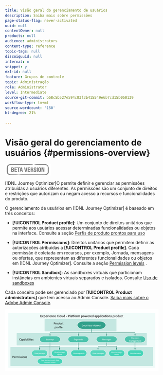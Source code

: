```yaml
---
title: Visão geral do gerenciamento de usuários
description: Saiba mais sobre permissões
page-status-flag: never-activated
uuid: null
contentOwner: null
products: null
audience: administrators
content-type: reference
topic-tags: null
discoiquuid: null
internal: n
snippet: y
exl-id: null
feature: Grupos de controle
topic: Administração
role: Administrator
level: Intermediate
source-git-commit: b58c5b527e594c03f3b415549e6b7cd15b050139
workflow-type: tm+mt
source-wordcount: '150'
ht-degree: 21%

---
```


# Visão geral do gerenciamento de usuários {#permissions-overview}

![](../assets/do-not-localize/badge.png)

[!DNL Journey Optimizer]O permite definir e gerenciar as permissões atribuídas a usuários diferentes. As permissões são um conjunto de direitos e restrições que autorizam ou negam acesso a recursos e funcionalidades do produto.

O gerenciamento de usuários em [!DNL Journey Optimizer] é baseado em três conceitos:

* **[!UICONTROL Product profile]**: Um conjunto de direitos unitários que permite aos usuários acessar determinadas funcionalidades ou objetos na interface. Consulte a seção [Perfis de produto prontos para uso](ootb-product-profiles.md)

* **[!UICONTROL Permissions]**: Direitos unitários que permitem definir as autorizações atribuídas a  **[!UICONTROL Product profile]**. Cada permissão é coletada em recursos, por exemplo, Jornada, mensagens ou ofertas, que representam as diferentes funcionalidades ou objetos em [!DNL Journey Optimizer]. Consulte a seção [Permission levels](high-low-permissions.md) .

* **[!UICONTROL Sandbox]**: As sandboxes virtuais que particionam instâncias em ambientes virtuais separados e isolados. Consulte [Uso de sandboxes](sandboxes.md)

Cada conceito pode ser gerenciado por **[!UICONTROL Product administrators]** que tem acesso ao Admin Console. [Saiba mais sobre o Adobe Admin Console](https://helpx.adobe.com/br/enterprise/managing/user-guide.html).

![](../assets/do-not-localize/permissions_2.png)
